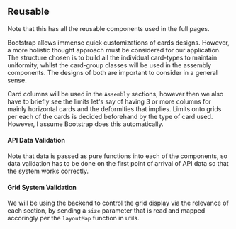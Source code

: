 ## Reusable

Note that this has all the reusable components 
used in the full pages. 

Bootstrap allows immense quick customizations
of cards designs. However, a more holistic
thought approach must be considered for our
application. The structure chosen is
to build all the individual card-types to
maintain uniformity, whilst the card-group
classes will be used in the assembly 
components. The designs of both are 
important to consider in a general sense.

Card columns will be used in the `Assembly`
sections, however then we also have to briefly
see the limits let's say of having 3 or more
columns for mainly horizontal cards and the 
deformities that implies. Limits onto grids
per each of the cards is decided beforehand 
by the type of card used. However, I assume
Bootstrap does this automatically. 


#### API Data Validation
Note that data is passed as pure
functions into each of the 
components, so data validation
has to be done on the first point
of arrival of API data so that 
the system works correctly.


#### Grid System Validation
We will be using the backend to control the grid
display via the relevance of each section, by
sending a `size` parameter that is read and mapped
accoringly per the `layoutMap` function in utils.
